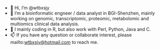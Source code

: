 - 👋 Hi, I’m @wtbxsjy
- 👀 I’m a bioinformatic engneer / data analyst in BGI-Shenzhen, mainly working on genomic, transcriptomic, proteomic, metabolomic and multiomics clinical data analysis.
- 🌱 I mainly coding in R, but also work with Perl, Python, Java and C.
- 📫 If you have any question or collaborate interest, please mailto:wtbxsjy@hotmail.com to reach me.

<!---
wtbxsjy/wtbxsjy is a ✨ special ✨ repository because its `README.md` (this file) appears on your GitHub profile.
You can click the Preview link to take a look at your changes.
--->
